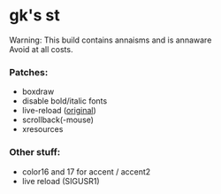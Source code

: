 # gk's st
Warning: This build contains annaisms and is annaware  
Avoid at all costs.

### Patches:
 - boxdraw
 - disable bold/italic fonts
 - live-reload ([original](https://github.com/PaxPlay/st))
 - scrollback(-mouse)
 - xresources

### Other stuff:
 - color16 and 17 for accent / accent2
 - live reload (SIGUSR1)
